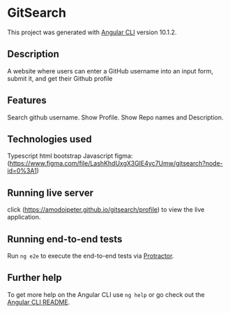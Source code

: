 # GitSearch

This project was generated with [Angular CLI](https://github.com/angular/angular-cli) version 10.1.2.

## Description

A website where users can enter a GitHub username into an input form, submit it, and get their Github profile

## Features
Search github username.
Show Profile.
Show Repo names and Description.

## Technologies used
Typescript
html
bootstrap
Javascript
figma: (https://www.figma.com/file/LashKhdUxgX3GIE4yc7Umw/gitsearch?node-id=0%3A1)
## Running live server

click (https://amodoipeter.github.io/gitsearch/profile) to view the live application.

## Running end-to-end tests

Run `ng e2e` to execute the end-to-end tests via [Protractor](http://www.protractortest.org/).

## Further help

To get more help on the Angular CLI use `ng help` or go check out the [Angular CLI README](https://github.com/angular/angular-cli/blob/master/README.md).
